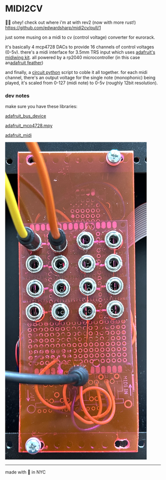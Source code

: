 # MIDI2CV

💁‍♀️ ohey! check out where i'm at with rev2 (now with more rust!) https://github.com/edwardsharp/midi2cv/pull/1

just some musing on a midi to cv (control voltage) converter for eurorack.

it's basically 4 mcp4728 DACs to provide 16 channels of control voltages (0-5v). there's a midi interface for 3.5mm TRS input which uses [adafruit's midiwing kit](https://www.adafruit.com/product/4740). all powered by a rp2040 microcontroller (in this case an[adafruit feather](https://www.adafruit.com/product/4884))

and finally, a [circuit python](https://circuitpython.org/) script to coble it all together. for each midi channel, there's an output voltage for the single note (monophonic) being played, it's scaled from 0-127 (midi note) to 0-5v (roughly 12bit resolution).

### dev notes

make sure you have these libraries:

[adafruit_bus_device](https://github.com/adafruit/Adafruit_CircuitPython_BusDevice)

[adafruit_mcp4728.mpy](https://github.com/adafruit/Adafruit_MCP4728)

[adafruit_midi](https://github.com/adafruit/Adafruit_CircuitPython_MIDI)

![midi2cv prototype](midi2cv.png)

---

made with 🖤 in NYC
